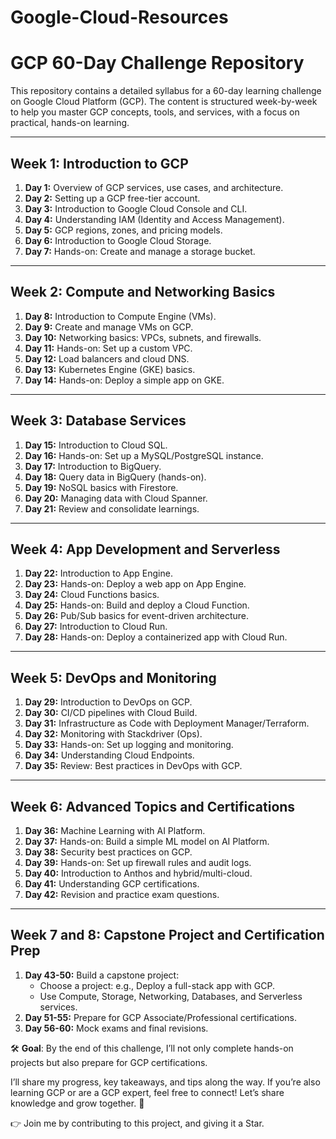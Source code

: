 # Google-Cloud-Resources

# GCP 60-Day Challenge Repository

This repository contains a detailed syllabus for a 60-day learning challenge on Google Cloud Platform (GCP). The content is structured week-by-week to help you master GCP concepts, tools, and services, with a focus on practical, hands-on learning.

---

## Week 1: Introduction to GCP

1. **Day 1:** Overview of GCP services, use cases, and architecture.
2. **Day 2:** Setting up a GCP free-tier account.
3. **Day 3:** Introduction to Google Cloud Console and CLI.
4. **Day 4:** Understanding IAM (Identity and Access Management).
5. **Day 5:** GCP regions, zones, and pricing models.
6. **Day 6:** Introduction to Google Cloud Storage.
7. **Day 7:** Hands-on: Create and manage a storage bucket.

---

## Week 2: Compute and Networking Basics

1. **Day 8:** Introduction to Compute Engine (VMs).
2. **Day 9:** Create and manage VMs on GCP.
3. **Day 10:** Networking basics: VPCs, subnets, and firewalls.
4. **Day 11:** Hands-on: Set up a custom VPC.
5. **Day 12:** Load balancers and cloud DNS.
6. **Day 13:** Kubernetes Engine (GKE) basics.
7. **Day 14:** Hands-on: Deploy a simple app on GKE.

---

## Week 3: Database Services

1. **Day 15:** Introduction to Cloud SQL.
2. **Day 16:** Hands-on: Set up a MySQL/PostgreSQL instance.
3. **Day 17:** Introduction to BigQuery.
4. **Day 18:** Query data in BigQuery (hands-on).
5. **Day 19:** NoSQL basics with Firestore.
6. **Day 20:** Managing data with Cloud Spanner.
7. **Day 21:** Review and consolidate learnings.

---

## Week 4: App Development and Serverless

1. **Day 22:** Introduction to App Engine.
2. **Day 23:** Hands-on: Deploy a web app on App Engine.
3. **Day 24:** Cloud Functions basics.
4. **Day 25:** Hands-on: Build and deploy a Cloud Function.
5. **Day 26:** Pub/Sub basics for event-driven architecture.
6. **Day 27:** Introduction to Cloud Run.
7. **Day 28:** Hands-on: Deploy a containerized app with Cloud Run.

---

## Week 5: DevOps and Monitoring

1. **Day 29:** Introduction to DevOps on GCP.
2. **Day 30:** CI/CD pipelines with Cloud Build.
3. **Day 31:** Infrastructure as Code with Deployment Manager/Terraform.
4. **Day 32:** Monitoring with Stackdriver (Ops).
5. **Day 33:** Hands-on: Set up logging and monitoring.
6. **Day 34:** Understanding Cloud Endpoints.
7. **Day 35:** Review: Best practices in DevOps with GCP.

---

## Week 6: Advanced Topics and Certifications

1. **Day 36:** Machine Learning with AI Platform.
2. **Day 37:** Hands-on: Build a simple ML model on AI Platform.
3. **Day 38:** Security best practices on GCP.
4. **Day 39:** Hands-on: Set up firewall rules and audit logs.
5. **Day 40:** Introduction to Anthos and hybrid/multi-cloud.
6. **Day 41:** Understanding GCP certifications.
7. **Day 42:** Revision and practice exam questions.

---

## Week 7 and 8: Capstone Project and Certification Prep

1. **Day 43-50:** Build a capstone project:
   - Choose a project: e.g., Deploy a full-stack app with GCP.
   - Use Compute, Storage, Networking, Databases, and Serverless services.
2. **Day 51-55:** Prepare for GCP Associate/Professional certifications.
3. **Day 56-60:** Mock exams and final revisions.


🛠️ **Goal**: By the end of this challenge, I’ll not only complete hands-on projects but also prepare for GCP certifications.

I’ll share my progress, key takeaways, and tips along the way. If you’re also learning GCP or are a GCP expert, feel free to connect! Let’s share knowledge and grow together. 🌟

👉 Join me by contributing to this project, and giving it a Star.
